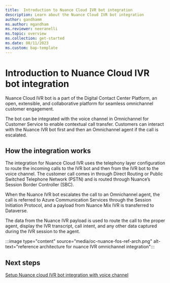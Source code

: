 ```yaml
---
title:  Introduction to Nuance Cloud IVR bot integration
description: Learn about the Nuance Cloud IVR bot integration
author: gandhamm
ms.author: mgandham
ms.reviewer: neeranelli
ms.topic: overview 
ms.collection: get-started 
ms.date: 08/11/2023
ms.custom: bap-template 
---
```


# Introduction to Nuance Cloud IVR bot integration

Nuance Cloud IVR bot is a part of the Digital Contact Center Platform, an open, extensible, and collaborative platform for seamless omnichannel customer engagement.

The bot can be integrated with the voice channel in Omnichannel for Customer Service to enable contextual call transfer. Customers can interact with the Nuance IVR bot first and then an Omnichannel agent if the call is escalated.

## How the integration works

The integration for Nuance Cloud IVR uses the telephony layer configuration to route the incoming calls to the IVR bot and then from the IVR bot to the voice channel. The customer call comes in through Direct Routing or Public Switched Telephone Network (PSTN) and is routed through Nuance’s Session Border Controller (SBC).

When the Nuance IVR bot escalates the call to an Omnichannel agent, the call is referred to Azure Communication Services through the Session Initiation Protocol, and a payload from Nuance Mix IVR is transferred to Dataverse.

The data from the Nuance IVR payload is used to route the call to the proper agent, display the IVR transcript, call intent, and any other data captured during the IVR session to the agent.

 :::image type="content" source="media/oc-nuance-fos-ref-arch.png" alt-text="reference architecture for nuance IVR omnichannel integration":::

## Next steps

[Setup Nuance cloud IVR bot integration with voice channel](oc-nuance-fos-setup.md)
